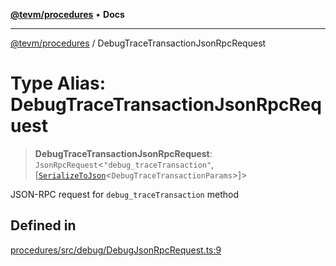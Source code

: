 [**@tevm/procedures**](../README.md) • **Docs**

***

[@tevm/procedures](../globals.md) / DebugTraceTransactionJsonRpcRequest

# Type Alias: DebugTraceTransactionJsonRpcRequest

> **DebugTraceTransactionJsonRpcRequest**: `JsonRpcRequest`\<`"debug_traceTransaction"`, [[`SerializeToJson`](SerializeToJson.md)\<`DebugTraceTransactionParams`\>]\>

JSON-RPC request for `debug_traceTransaction` method

## Defined in

[procedures/src/debug/DebugJsonRpcRequest.ts:9](https://github.com/evmts/tevm-monorepo/blob/main/packages/procedures/src/debug/DebugJsonRpcRequest.ts#L9)
